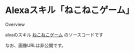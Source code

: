 Alexaスキル「ねこねこゲーム」
====

Overview

alxaのスキル [ねこねこゲーム](https://www.amazon.co.jp/dp/B07VVKV6YH) のソースコードです


なお、画像URLは非公開です。

